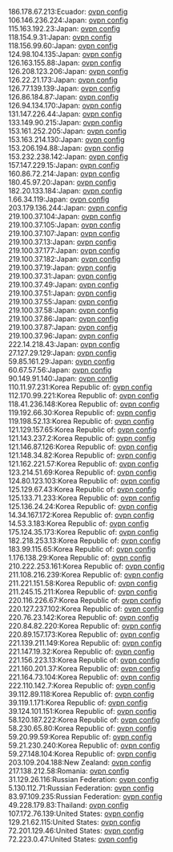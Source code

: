 186.178.67.213:Ecuador: [ovpn config](vpn/186_178_67_213.ovpn)  
106.146.236.224:Japan: [ovpn config](vpn/106_146_236_224.ovpn)  
115.163.192.23:Japan: [ovpn config](vpn/115_163_192_23.ovpn)  
118.154.9.31:Japan: [ovpn config](vpn/118_154_9_31.ovpn)  
118.156.99.60:Japan: [ovpn config](vpn/118_156_99_60.ovpn)  
124.98.104.135:Japan: [ovpn config](vpn/124_98_104_135.ovpn)  
126.163.155.88:Japan: [ovpn config](vpn/126_163_155_88.ovpn)  
126.208.123.206:Japan: [ovpn config](vpn/126_208_123_206.ovpn)  
126.22.21.173:Japan: [ovpn config](vpn/126_22_21_173.ovpn)  
126.77.139.139:Japan: [ovpn config](vpn/126_77_139_139.ovpn)  
126.86.184.87:Japan: [ovpn config](vpn/126_86_184_87.ovpn)  
126.94.134.170:Japan: [ovpn config](vpn/126_94_134_170.ovpn)  
131.147.226.44:Japan: [ovpn config](vpn/131_147_226_44.ovpn)  
133.149.90.215:Japan: [ovpn config](vpn/133_149_90_215.ovpn)  
153.161.252.205:Japan: [ovpn config](vpn/153_161_252_205.ovpn)  
153.163.214.130:Japan: [ovpn config](vpn/153_163_214_130.ovpn)  
153.206.194.88:Japan: [ovpn config](vpn/153_206_194_88.ovpn)  
153.232.238.142:Japan: [ovpn config](vpn/153_232_238_142.ovpn)  
157.147.229.15:Japan: [ovpn config](vpn/157_147_229_15.ovpn)  
160.86.72.214:Japan: [ovpn config](vpn/160_86_72_214.ovpn)  
180.45.97.20:Japan: [ovpn config](vpn/180_45_97_20.ovpn)  
182.20.133.184:Japan: [ovpn config](vpn/182_20_133_184.ovpn)  
1.66.34.119:Japan: [ovpn config](vpn/1_66_34_119.ovpn)  
203.179.136.244:Japan: [ovpn config](vpn/203_179_136_244.ovpn)  
219.100.37.104:Japan: [ovpn config](vpn/219_100_37_104.ovpn)  
219.100.37.105:Japan: [ovpn config](vpn/219_100_37_105.ovpn)  
219.100.37.107:Japan: [ovpn config](vpn/219_100_37_107.ovpn)  
219.100.37.13:Japan: [ovpn config](vpn/219_100_37_13.ovpn)  
219.100.37.177:Japan: [ovpn config](vpn/219_100_37_177.ovpn)  
219.100.37.182:Japan: [ovpn config](vpn/219_100_37_182.ovpn)  
219.100.37.19:Japan: [ovpn config](vpn/219_100_37_19.ovpn)  
219.100.37.31:Japan: [ovpn config](vpn/219_100_37_31.ovpn)  
219.100.37.49:Japan: [ovpn config](vpn/219_100_37_49.ovpn)  
219.100.37.51:Japan: [ovpn config](vpn/219_100_37_51.ovpn)  
219.100.37.55:Japan: [ovpn config](vpn/219_100_37_55.ovpn)  
219.100.37.58:Japan: [ovpn config](vpn/219_100_37_58.ovpn)  
219.100.37.86:Japan: [ovpn config](vpn/219_100_37_86.ovpn)  
219.100.37.87:Japan: [ovpn config](vpn/219_100_37_87.ovpn)  
219.100.37.96:Japan: [ovpn config](vpn/219_100_37_96.ovpn)  
222.14.218.43:Japan: [ovpn config](vpn/222_14_218_43.ovpn)  
27.127.29.129:Japan: [ovpn config](vpn/27_127_29_129.ovpn)  
59.85.161.29:Japan: [ovpn config](vpn/59_85_161_29.ovpn)  
60.67.57.56:Japan: [ovpn config](vpn/60_67_57_56.ovpn)  
90.149.91.140:Japan: [ovpn config](vpn/90_149_91_140.ovpn)  
110.11.97.231:Korea Republic of: [ovpn config](vpn/110_11_97_231.ovpn)  
112.170.99.221:Korea Republic of: [ovpn config](vpn/112_170_99_221.ovpn)  
118.41.236.148:Korea Republic of: [ovpn config](vpn/118_41_236_148.ovpn)  
119.192.66.30:Korea Republic of: [ovpn config](vpn/119_192_66_30.ovpn)  
119.198.52.13:Korea Republic of: [ovpn config](vpn/119_198_52_13.ovpn)  
121.129.157.65:Korea Republic of: [ovpn config](vpn/121_129_157_65.ovpn)  
121.143.237.2:Korea Republic of: [ovpn config](vpn/121_143_237_2.ovpn)  
121.146.87.126:Korea Republic of: [ovpn config](vpn/121_146_87_126.ovpn)  
121.148.34.82:Korea Republic of: [ovpn config](vpn/121_148_34_82.ovpn)  
121.162.221.57:Korea Republic of: [ovpn config](vpn/121_162_221_57.ovpn)  
123.214.51.69:Korea Republic of: [ovpn config](vpn/123_214_51_69.ovpn)  
124.80.123.103:Korea Republic of: [ovpn config](vpn/124_80_123_103.ovpn)  
125.129.67.43:Korea Republic of: [ovpn config](vpn/125_129_67_43.ovpn)  
125.133.71.233:Korea Republic of: [ovpn config](vpn/125_133_71_233.ovpn)  
125.136.24.24:Korea Republic of: [ovpn config](vpn/125_136_24_24.ovpn)  
14.34.167.172:Korea Republic of: [ovpn config](vpn/14_34_167_172.ovpn)  
14.53.3.183:Korea Republic of: [ovpn config](vpn/14_53_3_183.ovpn)  
175.124.35.173:Korea Republic of: [ovpn config](vpn/175_124_35_173.ovpn)  
182.218.253.13:Korea Republic of: [ovpn config](vpn/182_218_253_13.ovpn)  
183.99.115.65:Korea Republic of: [ovpn config](vpn/183_99_115_65.ovpn)  
1.176.138.29:Korea Republic of: [ovpn config](vpn/1_176_138_29.ovpn)  
210.222.253.161:Korea Republic of: [ovpn config](vpn/210_222_253_161.ovpn)  
211.108.216.239:Korea Republic of: [ovpn config](vpn/211_108_216_239.ovpn)  
211.221.151.58:Korea Republic of: [ovpn config](vpn/211_221_151_58.ovpn)  
211.245.15.211:Korea Republic of: [ovpn config](vpn/211_245_15_211.ovpn)  
220.116.226.67:Korea Republic of: [ovpn config](vpn/220_116_226_67.ovpn)  
220.127.237.102:Korea Republic of: [ovpn config](vpn/220_127_237_102.ovpn)  
220.76.23.142:Korea Republic of: [ovpn config](vpn/220_76_23_142.ovpn)  
220.84.82.220:Korea Republic of: [ovpn config](vpn/220_84_82_220.ovpn)  
220.89.157.173:Korea Republic of: [ovpn config](vpn/220_89_157_173.ovpn)  
221.139.211.149:Korea Republic of: [ovpn config](vpn/221_139_211_149.ovpn)  
221.147.19.32:Korea Republic of: [ovpn config](vpn/221_147_19_32.ovpn)  
221.156.223.13:Korea Republic of: [ovpn config](vpn/221_156_223_13.ovpn)  
221.160.201.37:Korea Republic of: [ovpn config](vpn/221_160_201_37.ovpn)  
221.164.73.104:Korea Republic of: [ovpn config](vpn/221_164_73_104.ovpn)  
222.110.142.7:Korea Republic of: [ovpn config](vpn/222_110_142_7.ovpn)  
39.112.89.118:Korea Republic of: [ovpn config](vpn/39_112_89_118.ovpn)  
39.119.1.171:Korea Republic of: [ovpn config](vpn/39_119_1_171.ovpn)  
39.124.101.151:Korea Republic of: [ovpn config](vpn/39_124_101_151.ovpn)  
58.120.187.222:Korea Republic of: [ovpn config](vpn/58_120_187_222.ovpn)  
58.230.65.80:Korea Republic of: [ovpn config](vpn/58_230_65_80.ovpn)  
59.20.99.59:Korea Republic of: [ovpn config](vpn/59_20_99_59.ovpn)  
59.21.230.240:Korea Republic of: [ovpn config](vpn/59_21_230_240.ovpn)  
59.27.148.104:Korea Republic of: [ovpn config](vpn/59_27_148_104.ovpn)  
203.109.204.188:New Zealand: [ovpn config](vpn/203_109_204_188.ovpn)  
217.138.212.58:Romania: [ovpn config](vpn/217_138_212_58.ovpn)  
31.129.26.116:Russian Federation: [ovpn config](vpn/31_129_26_116.ovpn)  
5.130.112.71:Russian Federation: [ovpn config](vpn/5_130_112_71.ovpn)  
83.97.109.235:Russian Federation: [ovpn config](vpn/83_97_109_235.ovpn)  
49.228.179.83:Thailand: [ovpn config](vpn/49_228_179_83.ovpn)  
107.172.76.139:United States: [ovpn config](vpn/107_172_76_139.ovpn)  
129.21.62.115:United States: [ovpn config](vpn/129_21_62_115.ovpn)  
72.201.129.46:United States: [ovpn config](vpn/72_201_129_46.ovpn)  
72.223.0.47:United States: [ovpn config](vpn/72_223_0_47.ovpn)  
